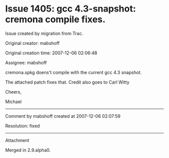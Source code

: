 # Issue 1405: gcc 4.3-snapshot: cremona compile fixes.

Issue created by migration from Trac.

Original creator: mabshoff

Original creation time: 2007-12-06 02:06:48

Assignee: mabshoff

cremona.spkg doens't compile with the current gcc 4.3 snapshot.

The attached patch fixes that. Credit also goes to Carl Witty 

Cheers,

Michael


---

Comment by mabshoff created at 2007-12-06 02:07:59

Resolution: fixed


---

Attachment

Merged in 2.9.alpha0.
